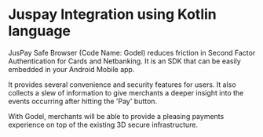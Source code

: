 # Juspay Integration using Kotlin language

JusPay Safe Browser (Code Name: Godel) reduces friction in Second Factor Authentication for Cards and Netbanking. It is an SDK that can be easily embedded in your Android Mobile app.

It provides several convenience and security features for users. It also collects a slew of information to give merchants a deeper insight into the events occurring after hitting the 'Pay' button.

With Godel, merchants will be able to provide a pleasing payments experience on top of the existing 3D secure infrastructure.

